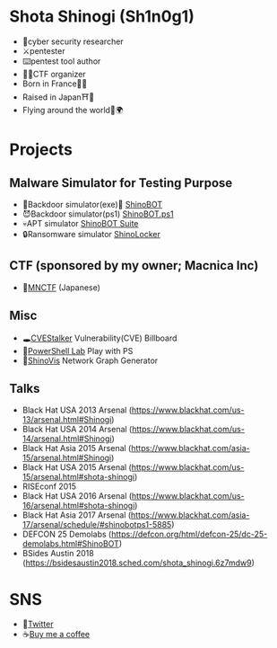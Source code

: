 # Shota Shinogi (Sh1n0g1)
* 🥼cyber security researcher
* ⚔️pentester
* ⌨️pentest tool author
* 👨‍⚖️CTF organizer
* Born in France🥖🥐
* Raised in Japan⛩️🗼
* Flying around the world🛫🌍

# Projects 
## Malware Simulator for Testing Purpose
* 👿Backdoor simulator(exe)👿 [ShinoBOT](https://shinosec.com)
* 😈Backdoor simulator(ps1) [ShinoBOT.ps1](https://shinobotps1.com)
* 💀APT simulator [ShinoBOT Suite](https://shinosec.com/shinobotsuite/)
* 🔒Ransomware simulator [ShinoLocker](https://shinolocker.com/)

## CTF (sponsored by my owner; Macnica Inc)
* 🏁[MNCTF](https://mnctf.info/) (Japanese)

## Misc
* 🕳️[CVEStalker](https://cvestalker.com/) Vulnerability(CVE) Billboard
* 🧪[PowerShell Lab](https://shino.club/powershelllab/) Play with PS
* 👀[ShinoVis](https://shino.club/shinovis/) Network Graph Generator

## Talks
* Black Hat USA 2013 Arsenal (https://www.blackhat.com/us-13/arsenal.html#Shinogi)
* Black Hat USA 2014 Arsenal (https://www.blackhat.com/us-14/arsenal.html#Shinogi)
* Black Hat Asia 2015 Arsenal (https://www.blackhat.com/asia-15/arsenal.html#Shinogi)
* Black Hat USA 2015 Arsenal (https://www.blackhat.com/us-15/arsenal.html#shota-shinogi)
* RISEconf 2015
* Black Hat USA 2016 Arsenal (https://www.blackhat.com/us-16/arsenal.html#shota-shinogi)
* Black Hat Asia 2017 Arsenal (https://www.blackhat.com/asia-17/arsenal/schedule/#shinobotps1-5885)
* DEFCON 25 Demolabs (https://defcon.org/html/defcon-25/dc-25-demolabs.html#ShinoBOT)
* BSides Austin 2018 (https://bsidesaustin2018.sched.com/shota_shinogi.6z7mdw9)

# SNS
* 🐤[Twitter](https://twitter.com/Sh1n0g1/)
* ☕[Buy me a coffee](buymeacoffee.com/Sh1n0g1)
